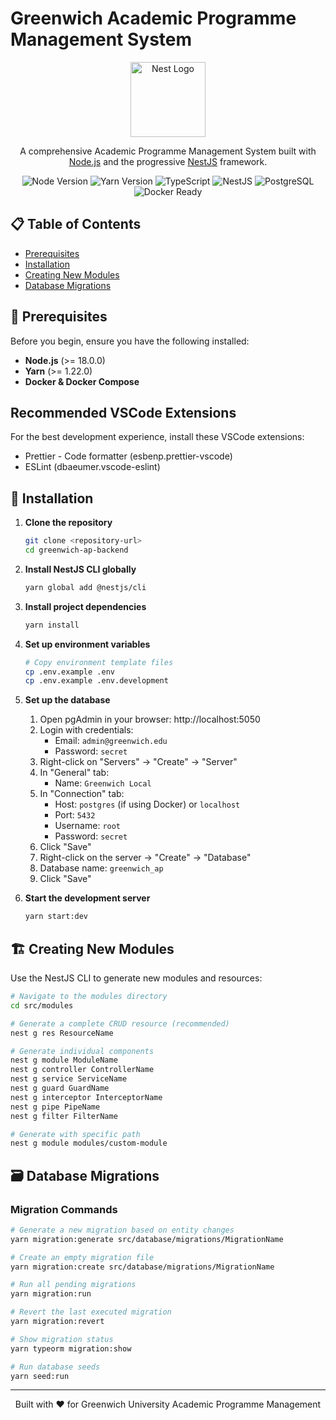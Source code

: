 # Greenwich Academic Programme Management System

<p align="center">
  <a href="http://nestjs.com/" target="blank"><img src="https://nestjs.com/img/logo-small.svg" width="120" alt="Nest Logo" /></a>
</p>

<p align="center">A comprehensive Academic Programme Management System built with <a href="http://nodejs.org" target="_blank">Node.js</a> and the progressive <a href="http://nestjs.com" target="_blank">NestJS</a> framework.</p>

<p align="center">
<img src="https://img.shields.io/badge/node-%3E%3D18.0.0-brightgreen" alt="Node Version" />
<img src="https://img.shields.io/badge/yarn-%3E%3D1.22.0-brightgreen" alt="Yarn Version" />
<img src="https://img.shields.io/badge/typescript-%5E5.7.3-blue" alt="TypeScript" />
<img src="https://img.shields.io/badge/nestjs-%5E11.0.0-red" alt="NestJS" />
<img src="https://img.shields.io/badge/postgresql-15-blue" alt="PostgreSQL" />
<img src="https://img.shields.io/badge/docker-ready-blue" alt="Docker Ready" />
</p>

## 📋 Table of Contents

- [Prerequisites](#prerequisites)
- [Installation](#installation)
- [Creating New Modules](#creating-new-modules)
- [Database Migrations](#database-migrations)

## 🔧 Prerequisites

Before you begin, ensure you have the following installed:

- **Node.js** (>= 18.0.0)
- **Yarn** (>= 1.22.0)
- **Docker & Docker Compose**

## Recommended VSCode Extensions

For the best development experience, install these VSCode extensions:

- Prettier - Code formatter (esbenp.prettier-vscode)
- ESLint (dbaeumer.vscode-eslint)

## 🚀 Installation

1. **Clone the repository**

   ```bash
   git clone <repository-url>
   cd greenwich-ap-backend
   ```

2. **Install NestJS CLI globally**

   ```bash
   yarn global add @nestjs/cli
   ```

3. **Install project dependencies**

   ```bash
   yarn install
   ```

4. **Set up environment variables**

   ```bash
   # Copy environment template files
   cp .env.example .env
   cp .env.example .env.development
   ```

5. **Set up the database**
   1. Open pgAdmin in your browser: http://localhost:5050
   2. Login with credentials:
      - Email: `admin@greenwich.edu`
      - Password: `secret`
   3. Right-click on "Servers" → "Create" → "Server"
   4. In "General" tab:
      - Name: `Greenwich Local`
   5. In "Connection" tab:
      - Host: `postgres` (if using Docker) or `localhost`
      - Port: `5432`
      - Username: `root`
      - Password: `secret`
   6. Click "Save"
   7. Right-click on the server → "Create" → "Database"
   8. Database name: `greenwich_ap`
   9. Click "Save"

6. **Start the development server**
   ```bash
   yarn start:dev
   ```

## 🏗️ Creating New Modules

Use the NestJS CLI to generate new modules and resources:

```bash
# Navigate to the modules directory
cd src/modules

# Generate a complete CRUD resource (recommended)
nest g res ResourceName

# Generate individual components
nest g module ModuleName
nest g controller ControllerName
nest g service ServiceName
nest g guard GuardName
nest g interceptor InterceptorName
nest g pipe PipeName
nest g filter FilterName

# Generate with specific path
nest g module modules/custom-module
```

## 🗃️ Database Migrations

### Migration Commands

```bash
# Generate a new migration based on entity changes
yarn migration:generate src/database/migrations/MigrationName

# Create an empty migration file
yarn migration:create src/database/migrations/MigrationName

# Run all pending migrations
yarn migration:run

# Revert the last executed migration
yarn migration:revert

# Show migration status
yarn typeorm migration:show

# Run database seeds
yarn seed:run
```

---

<p align="center">
  Built with ❤️ for Greenwich University Academic Programme Management
</p>
